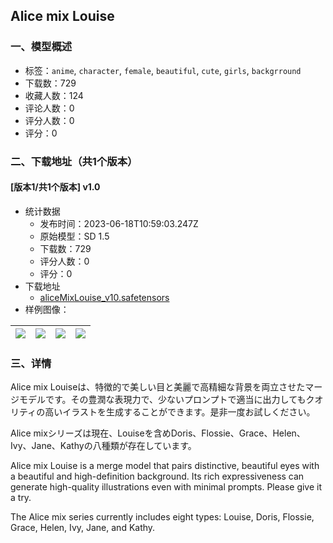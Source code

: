 ## Alice mix Louise
### 一、模型概述

- 标签：`anime`, `character`, `female`, `beautiful`, `cute`, `girls`, `backgrround`
- 下载数：729
- 收藏人数：124
- 评论人数：0
- 评分人数：0
- 评分：0

### 二、下载地址（共1个版本）

#### [版本1/共1个版本] v1.0

- 统计数据
  - 发布时间：2023-06-18T10:59:03.247Z
  - 原始模型：SD 1.5
  - 下载数：729
  - 评分人数：0
  - 评分：0
- 下载地址
  - [aliceMixLouise_v10.safetensors](https://civitai.com/api/download/models/98636)
- 样例图像：

| <img src="https://image.civitai.com/xG1nkqKTMzGDvpLrqFT7WA/1eb1ac6f-d5ba-4d56-abe1-07bcc10ed131/width=450/1192147.jpeg" /> | <img src="https://image.civitai.com/xG1nkqKTMzGDvpLrqFT7WA/e6c28747-ff5b-4cb5-b7ca-b905a1b32c73/width=450/1192149.jpeg" /> | <img src="https://image.civitai.com/xG1nkqKTMzGDvpLrqFT7WA/bfab949a-4cfb-4ca0-8f6f-f1b38bf12bed/width=450/1192150.jpeg" /> | <img src="https://image.civitai.com/xG1nkqKTMzGDvpLrqFT7WA/22c9115c-e8f1-4a9b-b888-bd53b63d9e8a/width=450/1192158.jpeg" /> |
| ---- | ---- | ---- | ---- |


### 三、详情
<p>Alice mix Louiseは、特徴的で美しい目と美麗で高精細な背景を両立させたマージモデルです。その豊潤な表現力で、少ないプロンプトで適当に出力してもクオリティの高いイラストを生成することができます。是非一度お試しください。</p><p>Alice mixシリーズは現在、Louiseを含めDoris、Flossie、Grace、Helen、Ivy、Jane、Kathyの八種類が存在しています。</p><p>Alice mix Louise is a merge model that pairs distinctive, beautiful eyes with a beautiful and high-definition background. Its rich expressiveness can generate high-quality illustrations even with minimal prompts. Please give it a try. </p><p>The Alice mix series currently includes eight types: Louise, Doris, Flossie, Grace, Helen, Ivy, Jane, and Kathy.</p>
